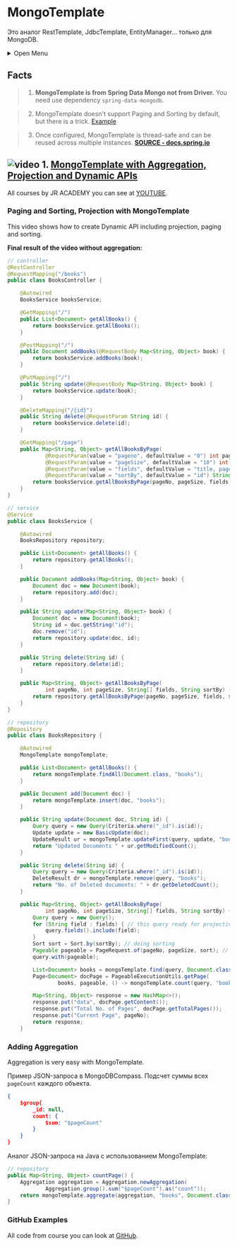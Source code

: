 # MongoTemplate
Это аналог RestTemplate, JdbcTemplate, EntityManager... только для MongoDB.

<details>
<summary>Open Menu</summary>

- [Facts](#facts)
- [MongoTemplate with Aggregation, Projection and Dynamic APIs](#-1-mongotemplate-with-aggregation-projection-and-dynamic-apis)
  - [Paging and Sorting, Projection with MongoTemplate](#paging-and-sorting-projection-with-mongotemplate)
  - [Adding Aggregation](#adding-aggregation)
  - [GitHub Examples](#github-examples)
  
</details>

## Facts
> 1. **MongoTemplate is from Spring Data Mongo not from Driver.** You need use dependency `spring-data-mongodb`.

> 2. MongoTemplate doesn't support Paging and Sorting by default, but there is a trick. [Example](#paging-and-sorting-projection-with-mongotemplate)

> 3. Once configured, MongoTemplate is thread-safe and can be reused across multiple instances.
> __[SOURCE - docs.spring.io](https://docs.spring.io/spring-data/mongodb/docs/current/reference/html/#mongo-template)__


## ![video](https://cloud.githubusercontent.com/assets/13649199/13672715/06dbc6ce-e6e7-11e5-81a9-04fbddb9e488.png) 1. <a href="https://youtu.be/Nfb67sEYDek?t=139">MongoTemplate with Aggregation, Projection and Dynamic APIs</a>
All courses by JR ACADEMY you can see at [YOUTUBE](https://www.youtube.com/channel/UC2J07tM000x5WKburzZIPGw).

### Paging and Sorting, Projection with MongoTemplate
This video shows how to create Dynamic API including projection, paging and sorting.

**Final result of the video without aggregation:**
```java
// controller
@RestController
@RequestMapping("/books")
public class BooksController {

    @Autowired
    BooksService booksService;

    @GetMapping("/")
    public List<Document> getAllBooks() {
        return booksService.getAllBooks();
    }

    @PostMapping("/")
    public Document addBooks(@RequestBody Map<String, Object> book) {
        return booksService.addBooks(book);
    }

    @PutMapping("/")
    public String update(@RequestBody Map<String, Object> book) {
        return booksService.update(book);
    }

    @DeleteMapping("/{id}")
    public String delete(@RequestParam String id) {
        return booksService.delete(id);
    }

    @GetMapping("/page")
    public Map<String, Object> getAllBooksByPage(
            @RequestParam(value = "pageno", defaultValue = "0") int pageNo,
            @RequestParam(value = "pageSize", defaultValue = "10") int pageSize,
            @RequestParam(value = "fields", defaultValue = "title, pageCount") String[] fields,
            @RequestParam(value = "sortBy", defaultValue = "id") String sortBy) {
        return booksService.getAllBooksByPage(pageNo, pageSize, fields, sortBy);
    }
}
```
```java
// service
@Service
public class BooksService {

    @Autowired
    BooksRepository repository;

    public List<Document> getAllBooks() {
        return repository.getAllBooks();
    }

    public Document addBooks(Map<String, Object> book) {
        Document doc = new Document(book);
        return repository.add(doc);
    }

    public String update(Map<String, Object> book) {
        Document doc = new Document(book);
        String id = doc.getString("id");
        doc.remove("id");
        return repository.update(doc, id);
    }

    public String delete(String id) {
        return repository.delete(id);
    }

    public Map<String, Object> getAllBooksByPage(
            int pageNo, int pageSize, String[] fields, String sortBy) {
        return repository.getAllBooksByPage(pageNo, pageSize, fields, sortBy);
    }
}
```
```java
// repository
@Repository
public class BooksRepository {

    @Autowired
    MongoTemplate mongoTemplate;

    public List<Document> getAllBooks() {
        return mongoTemplate.findAll(Document.class, "books");
    }

    public Document add(Document doc) {
        return mongoTemplate.insert(doc, "books");
    }

    public String update(Document doc, String id) {
        Query query = new Query(Criteria.where("_id").is(id));
        Update update = new BasicUpdate(doc);
        UpdateResult ur = mongoTemplate.updateFirst(query, update, "books");
        return "Updated Documents " + ur.getModifiedCount();
    }

    public String delete(String id) {
        Query query = new Query(Criteria.where("_id").is(id));
        DeleteResult dr = mongoTemplate.remove(query, "books");
        return "No. of Deleted documents: " + dr.getDeletedCount();
    }

    public Map<String, Object> getAllBooksByPage(
            int pageNo, int pageSize, String[] fields, String sortBy) {
        Query query = new Query();
        for (String field : fields) { // this query ready for projection after iteration
            query.fields().include(field);
        }
        Sort sort = Sort.by(sortBy); // doing sorting
        Pageable pageable = PageRequest.of(pageNo, pageSize, sort); // doing Pagination
        query.with(pageable);

        List<Document> books = mongoTemplate.find(query, Document.class, "books");
        Page<Document> docPage = PageableExecutionUtils.getPage(
                books, pageable, () -> mongoTemplate.count(query, "books"));

        Map<String, Object> response = new HashMap<>();
        response.put("data", docPage.getContent());
        response.put("Total No. of Pages", docPage.getTotalPages());
        response.put("Current Page", pageNo);
        return response;
    }
```

### Adding Aggregation
Aggregation is very easy with MongoTemplate.

Пример JSON-запроса в MongoDBCompass. Подсчет суммы всех `pageCount` каждого объекта.
```json
{
    $group{
        _id: null,
        count: {
            $sum: "$pageCount"
        }
    }
}
```
Аналог JSON-запроса на Java с использованием MongoTemplate:
```java
// repository
public Map<String, Object> countPage() {
    Aggregation aggregation = Aggregation.newAggregation(
            Aggregation.group().sum("$pageCount").as("count"));
    return mongoTemplate.aggregate(aggregation, "books", Document.class).getRawResults();
}
```

### GitHub Examples
All code from course you can look at [GitHub](https://github.com/SergiaS/testMongo/tree/MongoTemplate_with_Aggregation%2C_Projection_and_Dynamic_APIs/src/main/java/com/mongo/testmongo).
